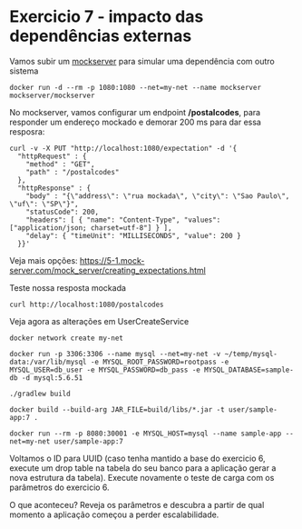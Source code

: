# Exercicio 7 - impacto das dependências externas

Vamos subir um [mockserver](https://www.mock-server.com/where/docker.html) para simular uma dependência com outro sistema

```
docker run -d --rm -p 1080:1080 --net=my-net --name mockserver mockserver/mockserver
```

No mockserver, vamos configurar um endpoint **/postalcodes**, para responder um endereço mockado e demorar 200 ms para dar essa resposra:

```
curl -v -X PUT "http://localhost:1080/expectation" -d '{
  "httpRequest" : {
    "method" : "GET",
    "path" : "/postalcodes"
  },
  "httpResponse" : {
    "body" : "{\"address\": \"rua mockada\", \"city\": \"Sao Paulo\", \"uf\": \"SP\"}",
    "statusCode": 200,
    "headers": [ { "name": "Content-Type", "values": ["application/json; charset=utf-8"] } ],
    "delay": { "timeUnit": "MILLISECONDS", "value": 200 }
  }}'
```

Veja mais opções: https://5-1.mock-server.com/mock_server/creating_expectations.html

Teste nossa resposta mockada

```
curl http://localhost:1080/postalcodes
```

Veja agora as alterações em UserCreateService

```
docker network create my-net

docker run -p 3306:3306 --name mysql --net=my-net -v ~/temp/mysql-data:/var/lib/mysql -e MYSQL_ROOT_PASSWORD=rootpass -e MYSQL_USER=db_user -e MYSQL_PASSWORD=db_pass -e MYSQL_DATABASE=sample-db -d mysql:5.6.51

./gradlew build

docker build --build-arg JAR_FILE=build/libs/*.jar -t user/sample-app:7 .

docker run --rm -p 8080:30001 -e MYSQL_HOST=mysql --name sample-app --net=my-net user/sample-app:7
```

Voltamos o ID para UUID (caso tenha mantido a base do exercicio 6, execute um drop table na tabela do seu banco para a aplicação gerar a nova estrutura da tabela). Execute novamente o teste de carga com os parâmetros do exercicio 6.

O que aconteceu? Reveja os parâmetros e descubra a partir de qual momento a aplicação começou a perder escalabilidade.

